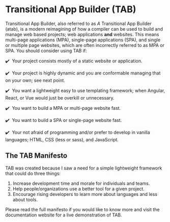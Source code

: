 # Transitional App Builder (TAB)
Transitional App Builder, also referred to as *A* Transitional App Builder (atab), is a modern reimagining of how a compiler can be used to build and manage web based projects; web applications **and** websites. This means multi-page applications (MPA), single-page applications (SPA), and single or multiple page websites, which are often incorrectly referred to as MPA or SPA. You should consider using TAB if:

:heavy_check_mark:&nbsp; Your project consists mostly of a static website or application.

:heavy_check_mark:&nbsp; Your project is highly dynamic and you are conformable managing that on your own; see next point.

:heavy_check_mark:&nbsp; You want a lightweight easy to use templating framework; when Angular, React, or Vue would just be overkill or unnecessary.

:heavy_check_mark:&nbsp; You want to build a MPA or multi-page website fast.

:heavy_check_mark:&nbsp; You want to build a SPA or single-page website fast.

:heavy_check_mark:&nbsp; Your not afraid of programming and/or prefer to develop in vanilla languages; HTML, CSS (less or sass), and JavaScript.

## The TAB Manifesto
TAB was created because I saw a need for a simple lightweight framework that could do three things:

1. Increase development time and morale for individuals and teams.
2. Help people/organizations use a better tool for a given project.
3. Encourage rising developers to learn more about languages and less about tools.

Please read the full manifesto if you would like to know more and visit the documentation website for a live demonstration of TAB.